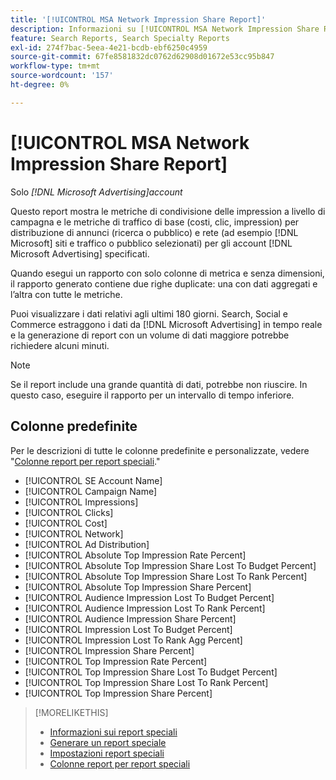 ```yaml
---
title: '[!UICONTROL MSA Network Impression Share Report]'
description: Informazioni su [!UICONTROL MSA Network Impression Share Report].
feature: Search Reports, Search Specialty Reports
exl-id: 274f7bac-5eea-4e21-bcdb-ebf6250c4959
source-git-commit: 67fe8581832dc0762d62908d01672e53cc95b847
workflow-type: tm+mt
source-wordcount: '157'
ht-degree: 0%

---
```


# [!UICONTROL MSA Network Impression Share Report]

Solo *[!DNL Microsoft Advertising]account*

Questo report mostra le metriche di condivisione delle impression a livello di campagna e le metriche di traffico di base (costi, clic, impression) per distribuzione di annunci (ricerca o pubblico) e rete (ad esempio [!DNL Microsoft] siti e traffico o pubblico selezionati) per gli account [!DNL Microsoft Advertising] specificati.

Quando esegui un rapporto con solo colonne di metrica e senza dimensioni, il rapporto generato contiene due righe duplicate: una con dati aggregati e l’altra con tutte le metriche.

Puoi visualizzare i dati relativi agli ultimi 180 giorni. Search, Social e Commerce estraggono i dati da [!DNL Microsoft Advertising] in tempo reale e la generazione di report con un volume di dati maggiore potrebbe richiedere alcuni minuti.

>[!NOTE]
>
>Se il report include una grande quantità di dati, potrebbe non riuscire. In questo caso, eseguire il rapporto per un intervallo di tempo inferiore.

## Colonne predefinite

Per le descrizioni di tutte le colonne predefinite e personalizzate, vedere &quot;[Colonne report per report speciali](specialty-report-columns.md).&quot;

* [!UICONTROL SE Account Name]
* [!UICONTROL Campaign Name]
* [!UICONTROL Impressions]
* [!UICONTROL Clicks]
* [!UICONTROL Cost]
* [!UICONTROL Network]
* [!UICONTROL Ad Distribution]
* [!UICONTROL Absolute Top Impression Rate Percent]
* [!UICONTROL Absolute Top Impression Share Lost To Budget Percent]
* [!UICONTROL Absolute Top Impression Share Lost To Rank Percent]
* [!UICONTROL Absolute Top Impression Share Percent]
* [!UICONTROL Audience Impression Lost To Budget Percent]
* [!UICONTROL Audience Impression Lost To Rank Percent]
* [!UICONTROL Audience Impression Share Percent]
* [!UICONTROL Impression Lost To Budget Percent]
* [!UICONTROL Impression Lost To Rank Agg Percent]
* [!UICONTROL Impression Share Percent]
* [!UICONTROL Top Impression Rate Percent]
* [!UICONTROL Top Impression Share Lost To Budget Percent]
* [!UICONTROL Top Impression Share Lost To Rank Percent]
* [!UICONTROL Top Impression Share Percent]

>[!MORELIKETHIS]
>
>* [Informazioni sui report speciali](specialty-report-about.md)
>* [Generare un report speciale](specialty-report-generate.md)
>* [Impostazioni report speciali](specialty-report-settings.md)
>* [Colonne report per report speciali](specialty-report-columns.md)
